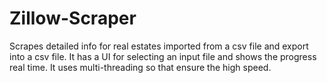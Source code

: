 # Zillow-Scraper

Scrapes detailed info for real estates imported from a csv file and export into a csv file. It has a UI for selecting an input file and shows the progress real time. It uses multi-threading so that ensure the high speed.
